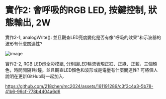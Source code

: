 # 實作2: 會呼吸的RGB LED,  按鍵控制, 狀態輸出, 2W

實作2-1, analogWrite(): 並且觀查LED亮度變化是否有像"呼吸的效果"和示波器的波形有什麼關連性?


![image](https://github.com/218chen/mc2024/assets/161191289/44e9de72-cf69-4f73-a58d-0a9437ab911f)


實作2-2, RGB LED燈全彩模組, 分別讓LED輪流表現正紅、正綠、正藍，三個顏色，時間間隔1秒鐘。並且觀查LED顏色和波形或是電壓有什麼關連性? 可將個人說明在更新GitHub時一起加入.



https://github.com/218chen/mc2024/assets/161191289/c3f3c4a3-5b78-41b6-96cf-778b4404a6d6

